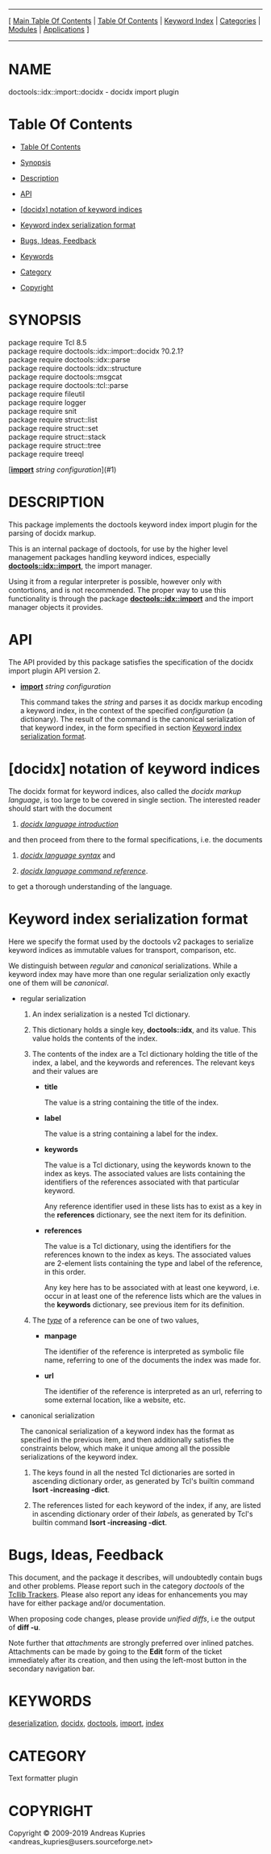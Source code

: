 
[//000000001]: # (doctools::idx::import::docidx \- Documentation tools)
[//000000002]: # (Generated from file 'plugin\.inc' by tcllib/doctools with format 'markdown')
[//000000003]: # (Copyright &copy; 2009\-2019 Andreas Kupries <andreas\_kupries@users\.sourceforge\.net>)
[//000000004]: # (doctools::idx::import::docidx\(n\) 0\.2\.1 tcllib "Documentation tools")

<hr> [ <a href="../../../../toc.md">Main Table Of Contents</a> &#124; <a
href="../../../toc.md">Table Of Contents</a> &#124; <a
href="../../../../index.md">Keyword Index</a> &#124; <a
href="../../../../toc0.md">Categories</a> &#124; <a
href="../../../../toc1.md">Modules</a> &#124; <a
href="../../../../toc2.md">Applications</a> ] <hr>

# NAME

doctools::idx::import::docidx \- docidx import plugin

# <a name='toc'></a>Table Of Contents

  - [Table Of Contents](#toc)

  - [Synopsis](#synopsis)

  - [Description](#section1)

  - [API](#section2)

  - [\[docidx\] notation of keyword indices](#section3)

  - [Keyword index serialization format](#section4)

  - [Bugs, Ideas, Feedback](#section5)

  - [Keywords](#keywords)

  - [Category](#category)

  - [Copyright](#copyright)

# <a name='synopsis'></a>SYNOPSIS

package require Tcl 8\.5  
package require doctools::idx::import::docidx ?0\.2\.1?  
package require doctools::idx::parse  
package require doctools::idx::structure  
package require doctools::msgcat  
package require doctools::tcl::parse  
package require fileutil  
package require logger  
package require snit  
package require struct::list  
package require struct::set  
package require struct::stack  
package require struct::tree  
package require treeql  

[__[import](\.\./\.\./\.\./\.\./index\.md\#import)__ *string* *configuration*](#1)  

# <a name='description'></a>DESCRIPTION

This package implements the doctools keyword index import plugin for the parsing
of docidx markup\.

This is an internal package of doctools, for use by the higher level management
packages handling keyword indices, especially
__[doctools::idx::import](idx\_import\.md)__, the import manager\.

Using it from a regular interpreter is possible, however only with contortions,
and is not recommended\. The proper way to use this functionality is through the
package __[doctools::idx::import](idx\_import\.md)__ and the import
manager objects it provides\.

# <a name='section2'></a>API

The API provided by this package satisfies the specification of the docidx
import plugin API version 2\.

  - <a name='1'></a>__[import](\.\./\.\./\.\./\.\./index\.md\#import)__ *string* *configuration*

    This command takes the *string* and parses it as docidx markup encoding a
    keyword index, in the context of the specified *configuration* \(a
    dictionary\)\. The result of the command is the canonical serialization of
    that keyword index, in the form specified in section [Keyword index
    serialization format](#section4)\.

# <a name='section3'></a>\[docidx\] notation of keyword indices

The docidx format for keyword indices, also called the *docidx markup
language*, is too large to be covered in single section\. The interested reader
should start with the document

  1. *[docidx language introduction](\.\./doctools/docidx\_lang\_intro\.md)*

and then proceed from there to the formal specifications, i\.e\. the documents

  1. *[docidx language syntax](\.\./doctools/docidx\_lang\_syntax\.md)* and

  1. *[docidx language command
     reference](\.\./doctools/docidx\_lang\_cmdref\.md)*\.

to get a thorough understanding of the language\.

# <a name='section4'></a>Keyword index serialization format

Here we specify the format used by the doctools v2 packages to serialize keyword
indices as immutable values for transport, comparison, etc\.

We distinguish between *regular* and *canonical* serializations\. While a
keyword index may have more than one regular serialization only exactly one of
them will be *canonical*\.

  - regular serialization

      1. An index serialization is a nested Tcl dictionary\.

      1. This dictionary holds a single key, __doctools::idx__, and its
         value\. This value holds the contents of the index\.

      1. The contents of the index are a Tcl dictionary holding the title of the
         index, a label, and the keywords and references\. The relevant keys and
         their values are

           * __title__

             The value is a string containing the title of the index\.

           * __label__

             The value is a string containing a label for the index\.

           * __keywords__

             The value is a Tcl dictionary, using the keywords known to the
             index as keys\. The associated values are lists containing the
             identifiers of the references associated with that particular
             keyword\.

             Any reference identifier used in these lists has to exist as a key
             in the __references__ dictionary, see the next item for its
             definition\.

           * __references__

             The value is a Tcl dictionary, using the identifiers for the
             references known to the index as keys\. The associated values are
             2\-element lists containing the type and label of the reference, in
             this order\.

             Any key here has to be associated with at least one keyword, i\.e\.
             occur in at least one of the reference lists which are the values
             in the __keywords__ dictionary, see previous item for its
             definition\.

      1. The *[type](\.\./\.\./\.\./\.\./index\.md\#type)* of a reference can be one
         of two values,

           * __manpage__

             The identifier of the reference is interpreted as symbolic file
             name, referring to one of the documents the index was made for\.

           * __url__

             The identifier of the reference is interpreted as an url, referring
             to some external location, like a website, etc\.

  - canonical serialization

    The canonical serialization of a keyword index has the format as specified
    in the previous item, and then additionally satisfies the constraints below,
    which make it unique among all the possible serializations of the keyword
    index\.

      1. The keys found in all the nested Tcl dictionaries are sorted in
         ascending dictionary order, as generated by Tcl's builtin command
         __lsort \-increasing \-dict__\.

      1. The references listed for each keyword of the index, if any, are listed
         in ascending dictionary order of their *labels*, as generated by
         Tcl's builtin command __lsort \-increasing \-dict__\.

# <a name='section5'></a>Bugs, Ideas, Feedback

This document, and the package it describes, will undoubtedly contain bugs and
other problems\. Please report such in the category *doctools* of the [Tcllib
Trackers](http://core\.tcl\.tk/tcllib/reportlist)\. Please also report any ideas
for enhancements you may have for either package and/or documentation\.

When proposing code changes, please provide *unified diffs*, i\.e the output of
__diff \-u__\.

Note further that *attachments* are strongly preferred over inlined patches\.
Attachments can be made by going to the __Edit__ form of the ticket
immediately after its creation, and then using the left\-most button in the
secondary navigation bar\.

# <a name='keywords'></a>KEYWORDS

[deserialization](\.\./\.\./\.\./\.\./index\.md\#deserialization),
[docidx](\.\./\.\./\.\./\.\./index\.md\#docidx),
[doctools](\.\./\.\./\.\./\.\./index\.md\#doctools),
[import](\.\./\.\./\.\./\.\./index\.md\#import),
[index](\.\./\.\./\.\./\.\./index\.md\#index)

# <a name='category'></a>CATEGORY

Text formatter plugin

# <a name='copyright'></a>COPYRIGHT

Copyright &copy; 2009\-2019 Andreas Kupries <andreas\_kupries@users\.sourceforge\.net>
